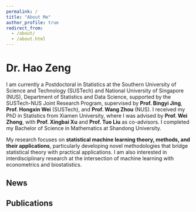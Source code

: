 ```yaml
---
permalink: /
title: "About Me"
author_profile: true
redirect_from: 
  - /about/
  - /about.html
---
```


# Dr. Hao Zeng

I am currently a Postdoctoral in Statistics at the Southern University of Science and Technology (SUSTech) and National University of Singapore (NUS), Department of Statistics and Data Science, supported by the SUSTech-NUS Joint Research Program, supervised by **Prof. Bingyi Jing**, **Prof. Hongxin Wei** (SUSTech), and **Prof. Wang Zhou** (NUS). I received my PhD in Statistics from Xiamen University, where I was advised by **Prof. Wei Zhong**, with **Prof. Xingbai Xu** and **Prof. Tuo Liu** as co-advisors. I completed my Bachelor of Science in Mathematics at Shandong University. 

My research focuses on **statistical machine learning theory, methods, and their applications**, particularly developing novel methodologies that bridge statistical theory with practical applications. I am also interested in interdisciplinary research at the intersection of machine learning with econometrics and biostatistics.

## News


## Publications

